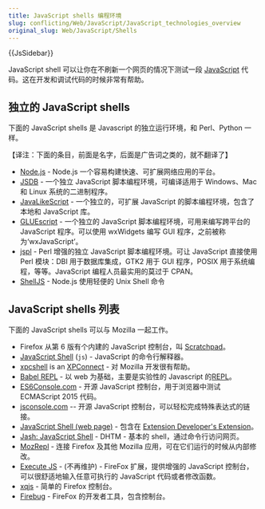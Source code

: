 ```yaml
---
title: JavaScript shells 编程环境
slug: conflicting/Web/JavaScript/JavaScript_technologies_overview
original_slug: Web/JavaScript/Shells
---
```


{{JsSidebar}}

JavaScript shell 可以让你在不刷新一个网页的情况下测试一段 [JavaScript](/en-US/docs/Web/JavaScript) 代码。这在开发和调试代码的时候非常有帮助。

## 独立的 JavaScript shells

下面的 JavaScript shells 是 Javascript 的独立运行环境，和 Perl、Python 一样。

【译注：下面的条目，前面是名字，后面是广告词之类的，就不翻译了】

- [Node.js](http://nodejs.org/) - Node.js 一个容易构建快速、可扩展网络应用的平台。
- [JSDB](http://www.jsdb.org/) - 一个独立 JavaScript 脚本编程环境，可编译适用于 Windows、Mac 和 Linux 系统的二进制程序。
- [JavaLikeScript](http://javalikescript.free.fr/) - 一个独立的，可扩展 JavaScript 的脚本编程环境，包含了本地和 JavaScript 库。
- [GLUEscript](http://gluescript.sourceforge.net/) - 一个独立的 JavaScript 脚本编程环境，可用来编写跨平台的 JavaScript 程序。可以使用 wxWidgets 编写 GUI 程序，之前被称为‘wxJavaScript’。
- [jspl](http://jspl.msg.mx/) - Perl 增强的独立 JavaScript 脚本编程环境。可让 JavaScript 直接使用 Perl 模块：DBI 用于数据库集成，GTK2 用于 GUI 程序，POSIX 用于系统编程，等等。JavaScript 编程人员最实用的莫过于 CPAN。
- [ShellJS](http://shelljs.org) - Node.js 使用轻便的 Unix Shell 命令

## JavaScript shells 列表

下面的 JavaScript shells 可以与 Mozilla 一起工作。

- Firefox 从第 6 版有个内建的 JavaScript 控制台，叫 [Scratchpad](/en-US/docs/Tools/Scratchpad)。
- [JavaScript Shell](/en-US/docs/Mozilla/Projects/SpiderMonkey/Introduction_to_the_JavaScript_shell) (`js`) - JavaScript 的命令行解释器。
- [xpcshell](/en-US/docs/Mozilla/XPConnect/xpcshell) is an [XPConnect](/en-US/docs/Mozilla/Tech/XPCOM/Language_bindings/XPConnect) - 对 Mozilla 开发很有帮助。
- [Babel REPL](http://babeljs.io/repl) - 以 web 为基础，主要是实验性的 Javascript 的[REPL](https://en.wikipedia.org/wiki/REPL)。
- [ES6Console.com](http://es6console.com) - 开源 JavaScript 控制台，用于浏览器中测试 ECMAScript 2015 代码。
- [jsconsole.com](http://jsconsole.com/) -- 开源 JavaScript 控制台，可以轻松完成特殊表达式的链接。
- [JavaScript Shell (web page)](http://www.squarefree.com/shell/) - 包含在 [Extension Developer's Extension](https://addons.mozilla.org/en-US/firefox/addon/7434)。
- [Jash: JavaScript Shell](http://www.billyreisinger.com/jash/) - DHTM - 基本的 shell，通过命令行访问网页。
- [MozRepl](http://hyperstruct.net/projects/mozrepl) - 连接 Firefox 及其他 Mozilla 应用，可在它们运行的时候从内部修改。
- [Execute JS](https://addons.mozilla.org/en-US/firefox/addon/execute-js/) - (不再维护) - FireFox 扩展，提供增强的 JavaScript 控制台，可以很舒适地输入任意可执行的 JavaScript 代码或者修改函数。
- [xqjs](https://addons.mozilla.org/addon/159546) - 简单的 Firefox 控制台。
- [Firebug](https://addons.mozilla.org/en-US/firefox/addon/firebug/) - FireFox 的开发者工具，包含控制台。
